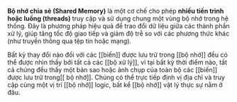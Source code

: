 **Bộ nhớ chia sẻ (Shared Memory)** là một cơ chế cho phép **nhiều tiến trình hoặc luồng (threads)** truy cập và sử dụng chung một vùng bộ nhớ trong hệ thống. Đây là phương pháp hiệu quả để trao đổi dữ liệu giữa các thành phần xử lý, giúp tăng tốc độ giao tiếp và giảm độ trễ so với các phương thức khác (như truyền thông qua tệp tin hoặc mạng).

Bất kỳ thay đổi nào đối với các [[biến]] được lưu trữ trong [[bộ nhớ]] đều có thể được nhìn thấy bởi tất cả các [[bộ xử lý]], vì tại bất kỳ thời điểm nào, tất cả chúng đều thấy một bản sao hoặc ảnh chụp của toàn bộ các [[biến]] được lưu trữ trong[[ bộ nhớ]]. Chúng có thể trực tiếp định vị địa chỉ và truy cập cùng một vị trí [[bộ nhớ]] logic, bất kể [[bộ nhớ]] vật lý thực sự nằm ở đâu.
